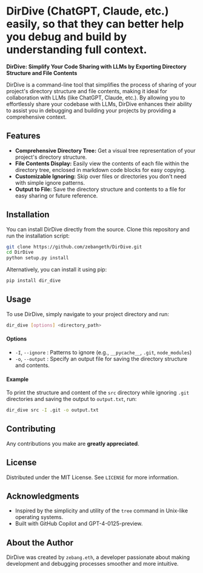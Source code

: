 # DirDive (ChatGPT, Claude, etc.) easily, so that they can better help you debug and build by understanding full context.

**DirDive: Simplify Your Code Sharing with LLMs by Exporting Directory Structure and File Contents**

DirDive is a command-line tool that simplifies the process of sharing of your project's directory structure and file contents, making it ideal for collaboration with LLMs (like ChatGPT, Claude, etc.). By allowing you to effortlessly share your codebase with LLMs, DirDive enhances their ability to assist you in debugging and building your projects by providing a comprehensive context.

## Features

- **Comprehensive Directory Tree:** Get a visual tree representation of your project's directory structure.
- **File Contents Display:** Easily view the contents of each file within the directory tree, enclosed in markdown code blocks for easy copying.
- **Customizable Ignoring:** Skip over files or directories you don't need with simple ignore patterns.
- **Output to File:** Save the directory structure and contents to a file for easy sharing or future reference.

## Installation

You can install DirDive directly from the source. Clone this repository and run the installation script:

```bash
git clone https://github.com/zebangeth/DirDive.git
cd DirDive
python setup.py install
```

Alternatively, you can install it using pip:

```bash
pip install dir_dive
```

## Usage

To use DirDive, simply navigate to your project directory and run:

```bash
dir_dive [options] <directory_path>
```

#### Options

- `-I`, `--ignore` : Patterns to ignore (e.g., `__pycache__`, `.git`, `node_modules`)
- `-o`, `--output` : Specify an output file for saving the directory structure and contents.

#### Example

To print the structure and content of the `src` directory while ignoring `.git` directories and saving the output to `output.txt`, run:

```bash
dir_dive src -I .git -o output.txt
```

## Contributing

Any contributions you make are **greatly appreciated**.

## License

Distributed under the MIT License. See `LICENSE` for more information.

## Acknowledgments

- Inspired by the simplicity and utility of the `tree` command in Unix-like operating systems.
- Built with GitHub Copilot and GPT-4-0125-preview.

## About the Author

DirDive was created by `zebang.eth`, a developer passionate about making development and debugging processes smoother and more intuitive. 
